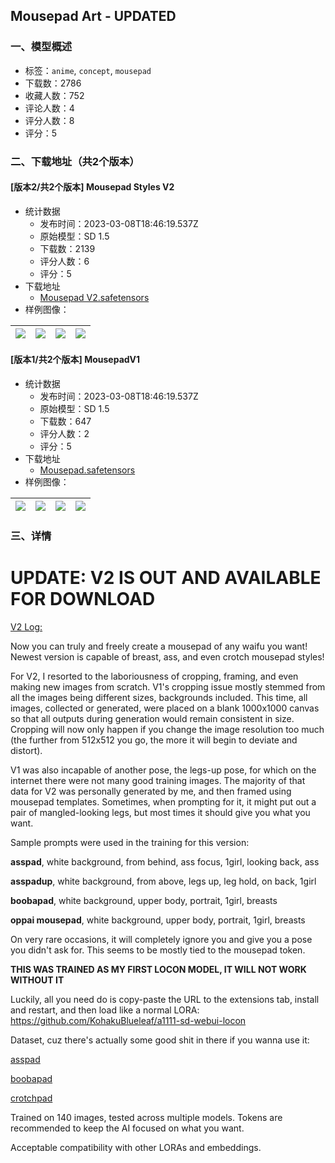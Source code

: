 ## Mousepad Art - UPDATED
### 一、模型概述

- 标签：`anime`, `concept`, `mousepad`
- 下载数：2786
- 收藏人数：752
- 评论人数：4
- 评分人数：8
- 评分：5

### 二、下载地址（共2个版本）

#### [版本2/共2个版本] Mousepad Styles V2

- 统计数据
  - 发布时间：2023-03-08T18:46:19.537Z
  - 原始模型：SD 1.5
  - 下载数：2139
  - 评分人数：6
  - 评分：5
- 下载地址
  - [Mousepad V2.safetensors](https://civitai.com/api/download/models/20367)
- 样例图像：

| <img src="https://image.civitai.com/xG1nkqKTMzGDvpLrqFT7WA/633f84f0-3678-4c42-14bb-e89ae7695200/width=450/215608.jpeg" /> | <img src="https://image.civitai.com/xG1nkqKTMzGDvpLrqFT7WA/75f5f069-9c63-4955-1c3b-2c249d3a7d00/width=450/215593.jpeg" /> | <img src="https://image.civitai.com/xG1nkqKTMzGDvpLrqFT7WA/fb86d221-549a-41a3-a4d3-dfd676521b00/width=450/215595.jpeg" /> | <img src="https://image.civitai.com/xG1nkqKTMzGDvpLrqFT7WA/fcd87534-ad56-4a5c-9ba6-3d232e7efa00/width=450/215594.jpeg" /> |
| ---- | ---- | ---- | ---- |

#### [版本1/共2个版本] MousepadV1

- 统计数据
  - 发布时间：2023-03-08T18:46:19.537Z
  - 原始模型：SD 1.5
  - 下载数：647
  - 评分人数：2
  - 评分：5
- 下载地址
  - [Mousepad.safetensors](https://civitai.com/api/download/models/14284)
- 样例图像：

| <img src="https://image.civitai.com/xG1nkqKTMzGDvpLrqFT7WA/d98114b0-5aee-48a7-6a83-1f182efa7d00/width=450/139082.jpeg" /> | <img src="https://image.civitai.com/xG1nkqKTMzGDvpLrqFT7WA/ea1beb97-1daf-431e-8d2b-bc71e079e400/width=450/139095.jpeg" /> | <img src="https://image.civitai.com/xG1nkqKTMzGDvpLrqFT7WA/23432cf4-01b3-4e35-b51d-5416312e8200/width=450/139094.jpeg" /> | <img src="https://image.civitai.com/xG1nkqKTMzGDvpLrqFT7WA/8a9cfa69-5ba0-4bae-ca90-eac3f3354300/width=450/139093.jpeg" /> |
| ---- | ---- | ---- | ---- |


### 三、详情
<h1>UPDATE: V2 IS OUT AND AVAILABLE FOR DOWNLOAD</h1><p></p><p><u>V2 Log:</u></p><p>Now you can truly and freely create a mousepad of any waifu you want! Newest version is capable of breast, ass, and even crotch mousepad styles!</p><p></p><p>For V2, I resorted to the laboriousness of cropping, framing, and even making new images from scratch. V1's cropping issue mostly stemmed from all the images being different sizes, backgrounds included. This time, all images, collected or generated, were placed on a blank 1000x1000 canvas so that all outputs during generation would remain consistent in size. Cropping will now only happen if you change the image resolution too much (the further from 512x512 you go, the more it will begin to deviate and distort).</p><p></p><p>V1 was also incapable of another pose, the legs-up pose, for which on the internet there were not many good training images. The majority of that data for V2 was personally generated by me, and then framed using mousepad templates. Sometimes, when prompting for it, it might put out a pair of mangled-looking legs, but most times it should give you what you want.</p><p></p><p></p><p>Sample prompts were used in the training for this version:</p><p><strong>asspad</strong>, white background, from behind, ass focus, 1girl, looking back, ass</p><p><strong>asspadup</strong>, white background, from above, legs up, leg hold, on back, 1girl</p><p><strong>boobapad</strong>, white background, upper body, portrait, 1girl, breasts</p><p><strong>oppai mousepad</strong>, white background, upper body, portrait, 1girl, breasts</p><p></p><p></p><p>On very rare occasions, it will completely ignore you and give you a pose you didn't ask for. This seems to be mostly tied to the mousepad token.</p><p></p><p></p><p></p><p><strong>THIS WAS TRAINED AS MY FIRST LOCON MODEL, IT WILL NOT WORK WITHOUT IT</strong></p><p>Luckily, all you need do is copy-paste the URL to the extensions tab, install and restart, and then load like a normal LORA: <a target="_blank" rel="ugc" href="https://github.com/KohakuBlueleaf/a1111-sd-webui-locon">https://github.com/KohakuBlueleaf/a1111-sd-webui-locon</a></p><p></p><p>Dataset, cuz there's actually some good shit in there if you wanna use it:</p><p><a target="_blank" rel="ugc" href="https://drive.google.com/drive/folders/11u7a0JpFLz3hxEPeL4pWWOEJnlwP1o6v?usp=sharing">asspad</a></p><p><a target="_blank" rel="ugc" href="https://drive.google.com/drive/folders/1bUkvLgTmezcPUcyhKxtrp05qYTWM77DC?usp=sharing">boobapad</a></p><p><a target="_blank" rel="ugc" href="https://drive.google.com/drive/folders/1tt6tKmcC6ujVb-KcDOKuecxrdkh3hCU1?usp=sharing">crotchpad</a></p><p></p><p></p><p></p><p>Trained on 140 images, tested across multiple models. Tokens are recommended to keep the AI focused on what you want.</p><p>Acceptable compatibility with other LORAs and embeddings.</p>